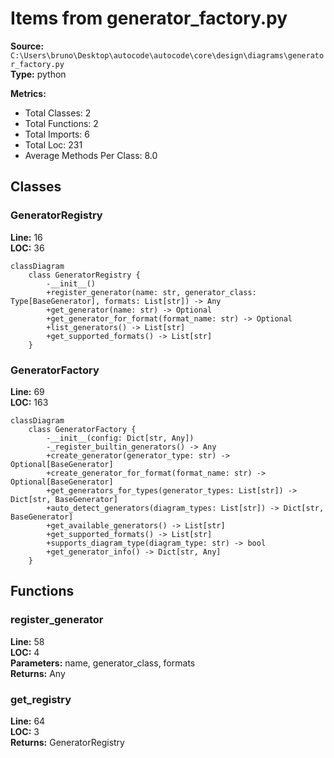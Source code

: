 # Items from generator_factory.py

**Source:** `C:\Users\bruno\Desktop\autocode\autocode\core\design\diagrams\generator_factory.py`  
**Type:** python

**Metrics:**
- Total Classes: 2
- Total Functions: 2
- Total Imports: 6
- Total Loc: 231
- Average Methods Per Class: 8.0

## Classes

### GeneratorRegistry

**Line:** 16  
**LOC:** 36  

```mermaid
classDiagram
    class GeneratorRegistry {
        -__init__()
        +register_generator(name: str, generator_class: Type[BaseGenerator], formats: List[str]) -> Any
        +get_generator(name: str) -> Optional
        +get_generator_for_format(format_name: str) -> Optional
        +list_generators() -> List[str]
        +get_supported_formats() -> List[str]
    }

```

### GeneratorFactory

**Line:** 69  
**LOC:** 163  

```mermaid
classDiagram
    class GeneratorFactory {
        -__init__(config: Dict[str, Any])
        -_register_builtin_generators() -> Any
        +create_generator(generator_type: str) -> Optional[BaseGenerator]
        +create_generator_for_format(format_name: str) -> Optional[BaseGenerator]
        +get_generators_for_types(generator_types: List[str]) -> Dict[str, BaseGenerator]
        +auto_detect_generators(diagram_types: List[str]) -> Dict[str, BaseGenerator]
        +get_available_generators() -> List[str]
        +get_supported_formats() -> List[str]
        +supports_diagram_type(diagram_type: str) -> bool
        +get_generator_info() -> Dict[str, Any]
    }

```

## Functions

### register_generator

**Line:** 58  
**LOC:** 4  
**Parameters:** name, generator_class, formats  
**Returns:** Any  

### get_registry

**Line:** 64  
**LOC:** 3  
**Returns:** GeneratorRegistry  


